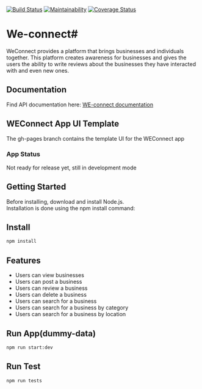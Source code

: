 [![Build Status](https://travis-ci.org/ddouglasz/We-connect.svg?branch=develop)](https://travis-ci.org/ddouglasz/We-connect)
[![Maintainability](https://api.codeclimate.com/v1/badges/3353fa511defef2f1372/maintainability)](https://codeclimate.com/github/ddouglasz/We-connect/maintainability)
[![Coverage Status](https://coveralls.io/repos/github/ddouglasz/We-connect/badge.svg?branch=develop)](https://coveralls.io/github/ddouglasz/We-connect?branch=develop)
# We-connect# 
 
WeConnect provides a platform that brings businesses and individuals together. This platform creates awareness for businesses and gives the users the ability to write reviews about the businesses they have interacted with and even new ones.  

## Documentation
Find API documentation here:
<a href="https://ddouglasz.github.io/slate/">WE-connect documentation</a>

## WEConnect App UI Template
The gh-pages branch contains the template UI for the WEConnect app

### App Status
Not ready for release yet, still in development mode
<h2>Getting Started</h2>
Before installing, download and install Node.js.<br>
Installation is done using the npm install command:

## Install
```bash
npm install 
```
## Features
* Users can view businesses
* Users can post a business
* Users can review a business
* Users can delete a business
* Users can search for a business
* Users can search for a business by category
* Users can search for a business by location

## Run App(dummy-data)
```bash
npm run start:dev
```

## Run Test
```bash
npm run tests


```
